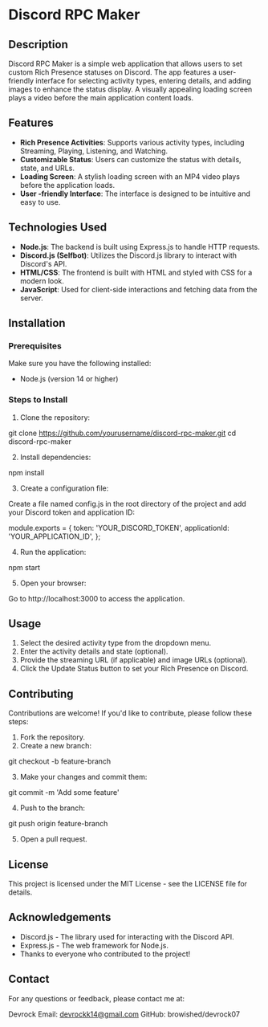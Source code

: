 # Discord RPC Maker

## Description

Discord RPC Maker is a simple web application that allows users to set custom Rich Presence statuses on Discord. The app features a user-friendly interface for selecting activity types, entering details, and adding images to enhance the status display. A visually appealing loading screen plays a video before the main application content loads.

## Features

- **Rich Presence Activities**: Supports various activity types, including Streaming, Playing, Listening, and Watching.
- **Customizable Status**: Users can customize the status with details, state, and URLs.
- **Loading Screen**: A stylish loading screen with an MP4 video plays before the application loads.
- **User -friendly Interface**: The interface is designed to be intuitive and easy to use.

## Technologies Used

- **Node.js**: The backend is built using Express.js to handle HTTP requests.
- **Discord.js (Selfbot)**: Utilizes the Discord.js library to interact with Discord's API.
- **HTML/CSS**: The frontend is built with HTML and styled with CSS for a modern look.
- **JavaScript**: Used for client-side interactions and fetching data from the server.

## Installation

### Prerequisites

Make sure you have the following installed:

- Node.js (version 14 or higher)

### Steps to Install

1. Clone the repository:

git clone https://github.com/yourusername/discord-rpc-maker.git
cd discord-rpc-maker

2. Install dependencies:

npm install

3. Create a configuration file:

Create a file named config.js in the root directory of the project and add your Discord token and application ID:

module.exports = {
  token: 'YOUR_DISCORD_TOKEN',
  applicationId: 'YOUR_APPLICATION_ID',
};

4. Run the application:

npm start

5. Open your browser:

Go to http://localhost:3000 to access the application.

## Usage

1. Select the desired activity type from the dropdown menu.
2. Enter the activity details and state (optional).
3. Provide the streaming URL (if applicable) and image URLs (optional).
4. Click the Update Status button to set your Rich Presence on Discord.

## Contributing

Contributions are welcome! If you'd like to contribute, please follow these steps:

1. Fork the repository.
2. Create a new branch:

git checkout -b feature-branch

3. Make your changes and commit them:

git commit -m 'Add some feature'

4. Push to the branch:

git push origin feature-branch

5. Open a pull request.

## License

This project is licensed under the MIT License - see the LICENSE file for details.

## Acknowledgements

- Discord.js - The library used for interacting with the Discord API.
- Express.js - The web framework for Node.js.
- Thanks to everyone who contributed to the project!

## Contact

For any questions or feedback, please contact me at:

Devrock
Email: devrockk14@gmail.com
GitHub: browished/devrock07

